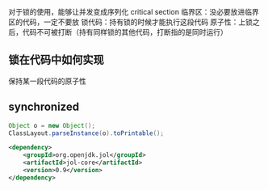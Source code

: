 对于锁的使用，能够让并发变成序列化
critical section 临界区：没必要放进临界区的代码，一定不要放
锁代码：持有锁的时候才能执行这段代码
原子性：上锁之后，代码不可被打断（持有同样锁的其他代码，打断指的是同时运行）
## 锁在代码中如何实现

保持某一段代码的原子性

## synchronized
```java
Object o = new Object();
ClassLayout.parseInstance(o).toPrintable();
```
```xml
<dependency>
    <groupId>org.openjdk.jol</groupId>
    <artifactId>jol-core</artifactId>
    <version>0.9</version>
</dependency>
```